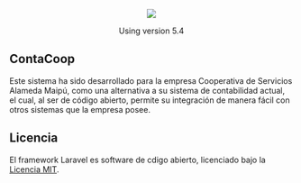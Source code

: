 <p align="center"><img src="https://laravel.com/assets/img/components/logo-laravel.svg"></p>

<p align="center">
Using version 5.4
</p>

## ContaCoop

Este sistema ha sido desarrollado para la empresa Cooperativa de Servicios Alameda Maipú, como una alternativa a su sistema de contabilidad actual, el cual, al ser de código abierto, permite su integración de manera fácil con otros sistemas que la empresa posee.

## Licencia

El framework Laravel es software de cdigo abierto, licenciado bajo la [Licencia MIT](http://opensource.org/licenses/MIT).
